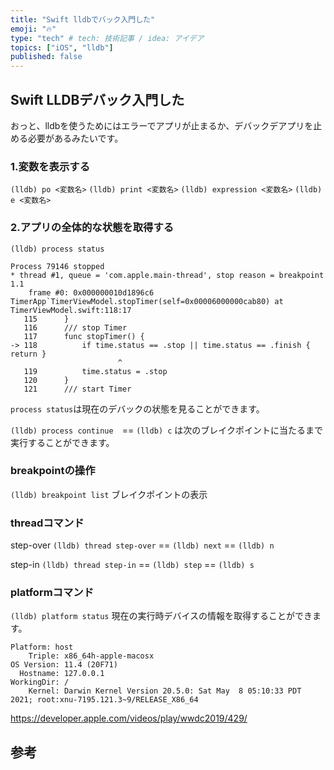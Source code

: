 ```yaml
---
title: "Swift lldbでバック入門した"
emoji: "🔥"
type: "tech" # tech: 技術記事 / idea: アイデア
topics: ["iOS", "lldb"]
published: false
---
```


## Swift LLDBデバック入門した
おっと、lldbを使うためにはエラーでアプリが止まるか、デバックデアプリを止める必要があるみたいです。

### 1.変数を表示する
`(lldb) po <変数名>`
`(lldb) print <変数名>`
`(lldb) expression <変数名>`
`(lldb) e <変数名>`

### 2.アプリの全体的な状態を取得する
`(lldb) process status`

```
Process 79146 stopped
* thread #1, queue = 'com.apple.main-thread', stop reason = breakpoint 1.1
    frame #0: 0x000000010d1896c6 TimerApp`TimerViewModel.stopTimer(self=0x00006000000cab80) at TimerViewModel.swift:118:17
   115 	    }
   116 	    /// stop Timer
   117 	    func stopTimer() {
-> 118 	        if time.status == .stop || time.status == .finish { return }
    	                ^
   119 	        time.status = .stop
   120 	    }
   121 	    /// start Timer
```

`process status`は現在のデバックの状態を見ることができます。

`(lldb) process continue`　== `(lldb) c`
は次のブレイクポイントに当たるまで実行することができます。

### breakpointの操作

`(lldb) breakpoint list`
ブレイクポイントの表示

### threadコマンド
step-over
`(lldb) thread step-over` == `(lldb) next` == `(lldb) n`

step-in
`(lldb) thread step-in` == `(lldb) step` == `(lldb) s`

### platformコマンド
`(lldb) platform status`
現在の実行時デバイスの情報を取得することができます。
```
Platform: host
    Triple: x86_64h-apple-macosx
OS Version: 11.4 (20F71)
  Hostname: 127.0.0.1
WorkingDir: /
    Kernel: Darwin Kernel Version 20.5.0: Sat May  8 05:10:33 PDT 2021; root:xnu-7195.121.3~9/RELEASE_X86_64
```



https://developer.apple.com/videos/play/wwdc2019/429/












## 参考



